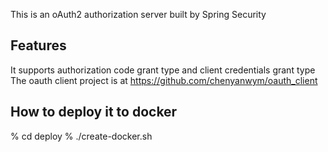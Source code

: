 This is an oAuth2 authorization server built by Spring Security

## Features
It supports authorization code grant type and client credentials grant type
The oauth client project is at https://github.com/chenyanwym/oauth_client

## How to deploy it to docker
% cd deploy
% ./create-docker.sh